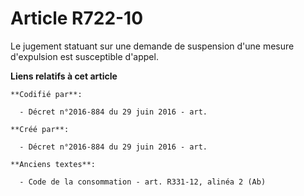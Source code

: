 # Article R722-10

Le jugement statuant sur une demande de suspension d'une mesure d'expulsion est susceptible d'appel.

**Liens relatifs à cet article**

	**Codifié par**:

	  - Décret n°2016-884 du 29 juin 2016 - art.

	**Créé par**:

	  - Décret n°2016-884 du 29 juin 2016 - art.

	**Anciens textes**:

	  - Code de la consommation - art. R331-12, alinéa 2 (Ab)
